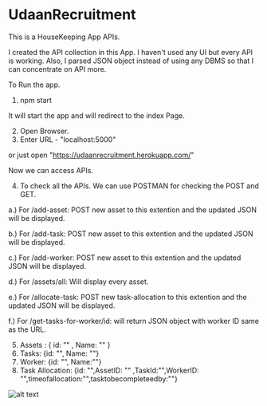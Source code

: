 # UdaanRecruitment
This is  a HouseKeeping App APIs.

I created the API collection in this App. I haven't used any UI but every API is working.
Also, I parsed JSON object  instead of using any DBMS so that I can concentrate on API more.

To Run the app.

1. npm start

It will start the app and will redirect to the index Page.

2. Open Browser.
3. Enter URL - "localhost:5000"

or just open "https://udaanrecruitment.herokuapp.com/"

Now we can access APIs.

4. To check all the APIs. We can use POSTMAN for checking the POST and GET.

  a.) For /add-asset: POST new asset to this extention and the updated JSON will be displayed.
  
  b.) For /add-task: POST new asset to this extention and the updated JSON will be displayed.
  
  c.) For /add-worker: POST new asset to this extention and the updated JSON will be displayed.
  
  d.) For /assets/all: Will display every asset.
  
  e.) For /allocate-task: POST new task-allocation to this extention and the updated JSON will be displayed.
  
  f.) For /get-tasks-for-worker/id: will return JSON object with worker ID same as the URL.
  

5. Assets : { id: "" , Name: "" }
6. Tasks: {id: "", Name: ""}
7. Worker: {id: "", Name:""}
8. Task Allocation: {id: "",AssetID: "" ,TaskId:"",WorkerID: "",timeofallocation:"",tasktobecompleteedby:""}


![alt text](https://raw.githubusercontent.com/archit1jain/UdaanRecruitment/blob/master/assets-all.PNG)


